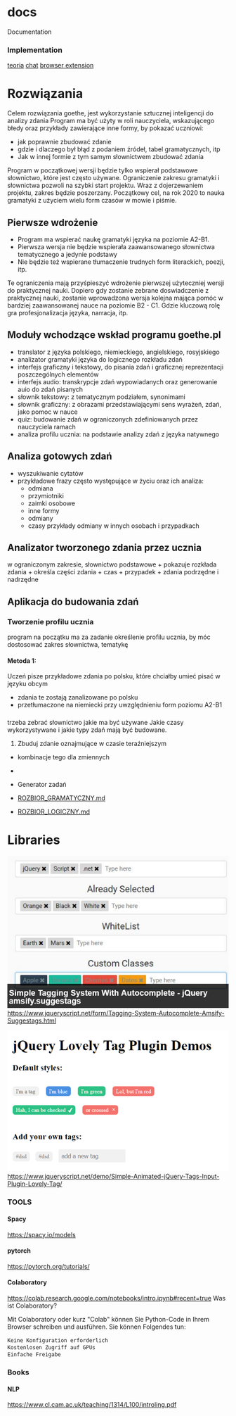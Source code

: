 # docs
Documentation


### Implementation

[teoria](TEORRIA.md)
[chat](CHAT.md)
[browser extension](BROWSER.md)


# Rozwiązania

Celem rozwiązania goethe, jest wykorzystanie sztucznej inteligencji do analizy zdania
Program ma być użyty w roli nauczyciela, wskazującego błedy
oraz przykłady zawierające inne formy, by pokazać uczniowi:
 + jak poprawnie zbudować zdanie
 + gdzie i dlaczego był błąd z podaniem źródeł, tabel gramatycznych, itp 
 + Jak w innej formie z tym samym słownictwem zbudować zdania
 
Program w początkowej wersji będzie tylko wspierał podstawowe słownictwo, które jest często używane.
Ograniczenie zakresu gramatyki i słownictwa pozwoli na szybki start projektu.
Wraz z dojerzewaniem projektu, zakres będzie poszerzany.
Początkowy cel, na rok 2020 to nauka gramatyki z użyciem wielu form czasów w mowie i piśmie.

## Pierwsze wdrożenie
+ Program ma wspierać naukę gramatyki języka na poziomie A2-B1.
+ Pierwsza wersja nie będzie wspierała zaawansowanego słownictwa tematycznego a jedynie podstawy
+ Nie będzie też wspierane tłumaczenie trudnych form literackich, poezji, itp.

Te ograniczenia mają przyśpieszyć wdrożenie pierwszej użyteczniej wersji do praktycznej nauki.
Dopiero gdy zostanie zebrane doswiadczenie z praktycznej nauki, zostanie wprowadzona wersja kolejna
mająca pomóc w bardziej zaawansowanej nauce na poziomie B2 - C1.
Gdzie kluczową rolę gra profesjonalizacja języka, narracja, itp.


## Moduły wchodzące wskład programu goethe.pl
    
+ translator z języka polskiego, niemieckiego, angielskiego, rosyjskiego
+ analizator gramatyki języka do logicznego rozkładu zdań
+ interfejs graficzny i tekstowy, do pisania zdań i graficznej reprezentacji poszczególnych elementów
+ interfejs audio: transkrypcje zdań wypowiadanych oraz generowanie auio do zdań pisanych
+ słownik tekstowy: z tematycznym podziałem, synonimami
+ słownik graficzny: z obrazami przedstawiającymi sens wyrażeń, zdań, jako pomoc w nauce
+ quiz: budowanie zdań w ograniczonych zdefiniowanych przez nauczyciela ramach
+ analiza profilu ucznia: na podstawie analizy zdań z języka natywnego


## Analiza gotowych zdań

+ wyszukiwanie cytatów 
+ przykładowe frazy często występujące w życiu oraz ich analiza:
    + odmiana
    + przymiotniki
    + zaimki osobowe
    + inne formy
    + odmiany 
    + czasy
    przykłady odmiany w innych osobach i przypadkach


## Analizator tworzonego zdania przez ucznia

w ograniczonym zakresie, słownictwo podstawowe
    + pokazuje rozkłada zdania
    + określa części zdania
    + czas
    + przypadek
    + zdania podrzędne i nadrzędne


## Aplikacja do budowania zdań

### Tworzenie profilu ucznia
program na początku ma za zadanie określenie profilu ucznia,
by móc dostosować zakres słownictwa, tematykę  

#### Metoda 1:
Uczeń pisze przykładowe zdania po polsku, które chciałby umieć pisać w języku obcym

+ zdania te zostają zanalizowane po polsku
+ przetłumaczone na niemiecki przy uwzględnieniu form poziomu A2-B1 
    

### 
trzeba zebrać słownictwo jakie ma być używane
Jakie czasy wykorzystywane i jakie typy zdań mają być budowane.

1. Zbuduj zdanie oznajmujące w czasie teraźniejszym

+ kombinacje tego dla zmiennych
+ 

+ Generator zadań

+ [ROZBIOR_GRAMATYCZNY.md](ROZBIOR_GRAMATYCZNY.md)
+ [ROZBIOR_LOGICZNY.md](ROZBIOR_LOGICZNY.md)


# Libraries

![lib1.png](docs/lib1.png)
https://www.jqueryscript.net/form/Tagging-System-Autocomplete-Amsify-Suggestags.html

![lib2.png](docs/lib2.png)
https://www.jqueryscript.net/demo/Simple-Animated-jQuery-Tags-Input-Plugin-Lovely-Tag/


### TOOLS


#### Spacy
https://spacy.io/models


#### pytorch
https://pytorch.org/tutorials/



#### Colaboratory
https://colab.research.google.com/notebooks/intro.ipynb#recent=true
Was ist Colaboratory?

Mit Colaboratory oder kurz "Colab" können Sie Python-Code in Ihrem Browser schreiben und ausführen. Sie können Folgendes tun:

    Keine Konfiguration erforderlich
    Kostenlosen Zugriff auf GPUs
    Einfache Freigabe


### Books

#### NLP

https://www.cl.cam.ac.uk/teaching/1314/L100/introling.pdf


